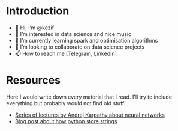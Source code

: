 # Introduction
- 👋 Hi, I’m @kezif
- 👀 I’m interested in data science and nice music
- 🌱 I’m currently learning spark and optimisation algorithms
- 💞️ I’m looking to collaborate on data science projects
- 📫 How to reach me [Telegram, LinkedIn]


# Resources 
Here I would write down every material that I read.
I'll try to include everything but probably would not find old stuff.
+ [Series of lectures by Andrej Karpathy about neural networks](https://www.youtube.com/playlist?list=PLAqhIrjkxbuWI23v9cThsA9GvCAUhRvKZ)
+ [Blog post about how python store strings](https://rushter.com/blog/python-strings-and-memory/)
<!---
kezif/kezif is a ✨ special ✨ repository because its `README.md` (this file) appears on your GitHub profile.
You can click the Preview link to take a look at your changes.
--->
